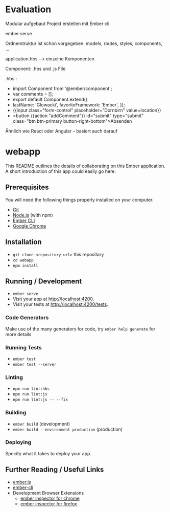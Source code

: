 # Evaluation
Modular aufgebaut Projekt erstellen mit Ember cli

ember serve

Ordnerstruktur ist schon vorgegeben: models, routes, styles, components, …

application.hbs --> einzelne Komponenten

Component: .hbs und .js File

.hbs :

* import Component from '@ember/component';
* var comments = [];
* export default Component.extend({
* lastName: 'Glowacki', favoriteFramework: 'Ember', });
* {{input class="form-control" placeholder="Dornbirn" value=location}}
* <button {{action "addComment"}} id="submit" type="submit" class="btn btn-primary button-right-bottom">Absenden</button>

Ähnlich wie React oder Angular – basiert auch darauf


# webapp

This README outlines the details of collaborating on this Ember application.
A short introduction of this app could easily go here.

## Prerequisites

You will need the following things properly installed on your computer.

* [Git](https://git-scm.com/)
* [Node.js](https://nodejs.org/) (with npm)
* [Ember CLI](https://ember-cli.com/)
* [Google Chrome](https://google.com/chrome/)

## Installation

* `git clone <repository-url>` this repository
* `cd webapp`
* `npm install`

## Running / Development

* `ember serve`
* Visit your app at [http://localhost:4200](http://localhost:4200).
* Visit your tests at [http://localhost:4200/tests](http://localhost:4200/tests).

### Code Generators

Make use of the many generators for code, try `ember help generate` for more details

### Running Tests

* `ember test`
* `ember test --server`

### Linting

* `npm run lint:hbs`
* `npm run lint:js`
* `npm run lint:js -- --fix`

### Building

* `ember build` (development)
* `ember build --environment production` (production)

### Deploying

Specify what it takes to deploy your app.

## Further Reading / Useful Links

* [ember.js](https://emberjs.com/)
* [ember-cli](https://ember-cli.com/)
* Development Browser Extensions
  * [ember inspector for chrome](https://chrome.google.com/webstore/detail/ember-inspector/bmdblncegkenkacieihfhpjfppoconhi)
  * [ember inspector for firefox](https://addons.mozilla.org/en-US/firefox/addon/ember-inspector/)
